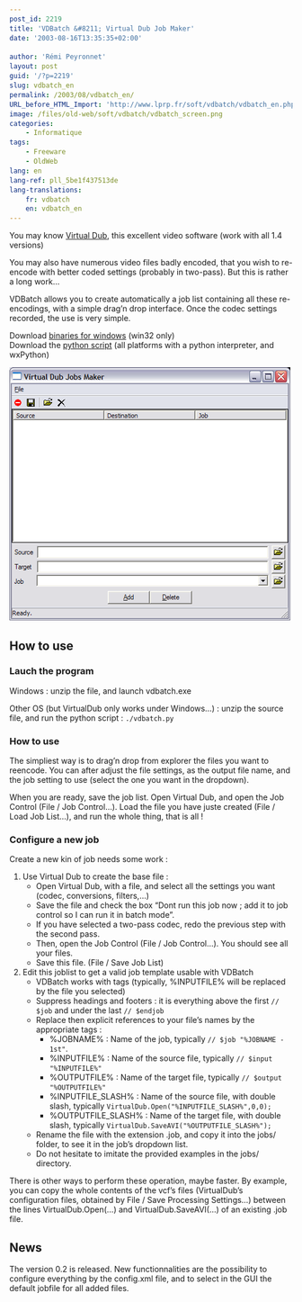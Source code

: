 ```yaml
---
post_id: 2219
title: 'VDBatch &#8211; Virtual Dub Job Maker'
date: '2003-08-16T13:35:35+02:00'

author: 'Rémi Peyronnet'
layout: post
guid: '/?p=2219'
slug: vdbatch_en
permalink: /2003/08/vdbatch_en/
URL_before_HTML_Import: 'http://www.lprp.fr/soft/vdbatch/vdbatch_en.php3'
image: /files/old-web/soft/vdbatch/vdbatch_screen.png
categories:
    - Informatique
tags:
    - Freeware
    - OldWeb
lang: en
lang-ref: pll_5be1f437513de
lang-translations:
    fr: vdbatch
    en: vdbatch_en
---
```


You may know [Virtual Dub](http://www.virtualdub.org/), this excellent video software (work with all 1.4 versions)

You may also have numerous video files badly encoded, that you wish to re-encode with better coded settings (probably in two-pass). But this is rather a long work…

VDBatch allows you to create automatically a job list containing all these re-encodings, with a simple drag’n drop interface. Once the codec settings recorded, the use is very simple.

Download [binaries for windows](/files/old-web/soft/vdbatch/vdbatch_bin.zip) (win32 only)  
Download the [python script](/files/old-web/soft/vdbatch/vdbatch_src.zip) (all platforms with a python interpreter, and wxPython)

![screenshot](/files/old-web/soft/vdbatch/vdbatch_screen.png)

## How to use

### Lauch the program

Windows : unzip the file, and launch vdbatch.exe

Other OS (but VirtualDub only works under Windows…) : unzip the source file, and run the python script : `./vdbatch.py`

### How to use

The simpliest way is to drag’n drop from explorer the files you want to reencode. You can after adjust the file settings, as the output file name, and the job setting to use (select the one you want in the dropdown).

When you are ready, save the job list. Open Virtual Dub, and open the Job Control (File / Job Control…). Load the file you have juste created (File / Load Job List…), and run the whole thing, that is all !

### Configure a new job

Create a new kin of job needs some work :

1. Use Virtual Dub to create the base file : 
    - Open Virtual Dub, with a file, and select all the settings you want (codec, conversions, filters,…)
    - Save the file and check the box “Dont run this job now ; add it to job control so I can run it in batch mode”.
    - If you have selected a two-pass codec, redo the previous step with the second pass.
    - Then, open the Job Control (File / Job Control…). You should see all your files.
    - Save this file. (File / Save Job List)
2. Edit this joblist to get a valid job template usable with VDBatch 
    - VDBatch works with tags (typically, %INPUTFILE% will be replaced by the file you selected)
    - Suppress headings and footers : it is everything above the first `// $job` and under the last `// $endjob`
    - Replace then explicit references to your file’s names by the appropriate tags : 
        - %JOBNAME% : Name of the job, typically `// $job "%JOBNAME - 1st"`.
        - %INPUTFILE% : Name of the source file, typically `// $input "%INPUTFILE%"`
        - %OUTPUTFILE% : Name of the target file, typically `// $output "%OUTPUTFILE%"`
        - %INPUTFILE\_SLASH% : Name of the source file, with double slash, typically `VirtualDub.Open("%INPUTFILE_SLASH%",0,0);`
        - %OUTPUTFILE\_SLASH% : Name of the target file, with double slash, typically `VirtualDub.SaveAVI("%OUTPUTFILE_SLASH%");`
    - Rename the file with the extension .job, and copy it into the jobs/ folder, to see it in the job’s dropdown list.
    - Do not hesitate to imitate the provided examples in the jobs/ directory.

There is other ways to perform these operation, maybe faster. By example, you can copy the whole contents of the vcf’s files (VirtualDub’s configuration files, obtained by File / Save Processing Settings…) between the lines VirtualDub.Open(…) and VirtualDub.SaveAVI(…) of an existing .job file.

## News

The version 0.2 is released. New functionnalities are the possibility to configure everything by the config.xml file, and to select in the GUI the default jobfile for all added files.